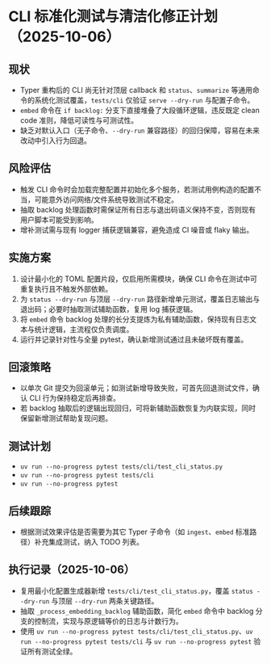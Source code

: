 # CLI 标准化测试与清洁化修正计划（2025-10-06）

## 现状
- Typer 重构后的 CLI 尚无针对顶层 callback 和 `status`、`summarize` 等通用命令的系统化测试覆盖，`tests/cli` 仅验证 `serve --dry-run` 与配置子命令。
- `embed` 命令在 `if backlog:` 分支下直接堆叠了大段循环逻辑，违反既定 clean code 准则，降低可读性与可测试性。
- 缺乏对默认入口（无子命令、`--dry-run` 兼容路径）的回归保障，容易在未来改动中引入行为回退。

## 风险评估
- 触发 CLI 命令时会加载完整配置并初始化多个服务，若测试用例构造的配置不当，可能意外访问网络/文件系统导致测试不稳定。
- 抽取 backlog 处理函数时需保证所有日志与退出码语义保持不变，否则现有用户脚本可能受到影响。
- 增补测试需与现有 logger 捕获逻辑兼容，避免造成 CI 噪音或 flaky 输出。

## 实施方案
1. 设计最小化的 TOML 配置片段，仅启用所需模块，确保 CLI 命令在测试中可重复执行且不触发外部依赖。
2. 为 `status --dry-run` 与顶层 `--dry-run` 路径新增单元测试，覆盖日志输出与退出码；必要时抽取测试辅助函数，复用 log 捕获逻辑。
3. 将 `embed` 命令 backlog 处理的长分支提炼为私有辅助函数，保持现有日志文本与统计逻辑，主流程仅负责调度。
4. 运行并记录针对性与全量 pytest，确认新增测试通过且未破坏既有覆盖。

## 回滚策略
- 以单次 Git 提交为回滚单元；如测试新增导致失败，可首先回退测试文件，确认 CLI 行为保持稳定后再排查。
- 若 backlog 抽取后的逻辑出现回归，可将新辅助函数恢复为内联实现，同时保留新增测试帮助复现问题。

## 测试计划
- `uv run --no-progress pytest tests/cli/test_cli_status.py`
- `uv run --no-progress pytest tests/cli`
- `uv run --no-progress pytest`

## 后续跟踪
- 根据测试效果评估是否需要为其它 Typer 子命令（如 `ingest`、`embed` 标准路径）补充集成测试，纳入 TODO 列表。

## 执行记录（2025-10-06）
- 复用最小化配置生成器新增 `tests/cli/test_cli_status.py`，覆盖 `status --dry-run` 与顶层 `--dry-run` 两条关键路径。
- 抽取 `_process_embedding_backlog` 辅助函数，简化 `embed` 命令中 backlog 分支的控制流，实现与原逻辑等价的日志与计数行为。
- 使用 `uv run --no-progress pytest tests/cli/test_cli_status.py`、`uv run --no-progress pytest tests/cli` 与 `uv run --no-progress pytest` 验证所有测试全绿。
